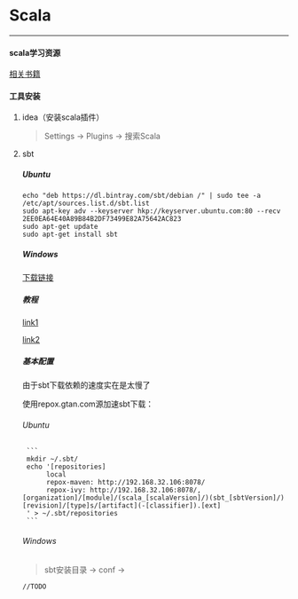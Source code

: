 # Scala

--------------------------
#### scala学习资源
[相关书籍](http://192.168.32.106:8000/Book/)


#### 工具安装
1. idea（安装scala插件）
    > Settings -> Plugins -> 搜索Scala
1. sbt
    ##### Ubuntu
    ```
    echo "deb https://dl.bintray.com/sbt/debian /" | sudo tee -a /etc/apt/sources.list.d/sbt.list
    sudo apt-key adv --keyserver hkp://keyserver.ubuntu.com:80 --recv 2EE0EA64E40A89B84B2DF73499E82A75642AC823
    sudo apt-get update
    sudo apt-get install sbt
    ```
    ##### Windows
    [下载链接](http://www.scala-sbt.org/download.html)
    
    ##### 教程
   [link1]()
   
   [link2]()
   
    ##### 基本配置
    由于sbt下载依赖的速度实在是太慢了
   
    使用repox.gtan.com源加速sbt下载：
   
    ###### Ubuntu
        ```
        mkdir ~/.sbt/
        echo '[repositories]
             local
             repox-maven: http://192.168.32.106:8078/
             repox-ivy: http://192.168.32.106:8078/, [organization]/[module]/(scala_[scalaVersion]/)(sbt_[sbtVersion]/)[revision]/[type]s/[artifact](-[classifier]).[ext]
        ' > ~/.sbt/repositories 
        ```
       
    ###### Windows
      > sbt安装目录 -> conf -> 
   
   
   
   ```
   //TODO
   ```